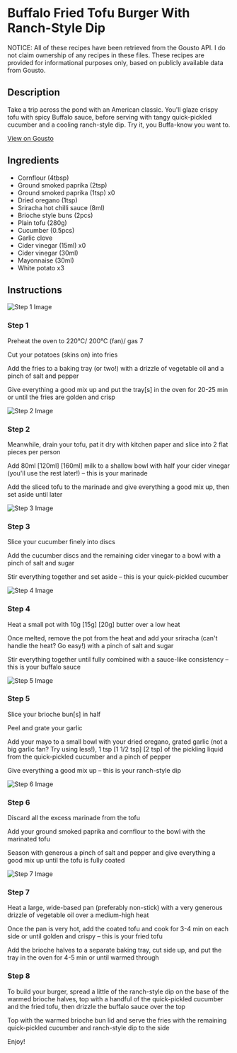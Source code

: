 # Buffalo Fried Tofu Burger With Ranch-Style Dip

NOTICE: All of these recipes have been retrieved from the Gousto API. I do not claim ownership of any recipes in these files. These recipes are provided for informational purposes only, based on publicly available data from Gousto.

## Description

Take a trip across the pond with an American classic. You'll glaze crispy tofu with spicy Buffalo sauce, before serving with tangy quick-pickled cucumber and a cooling ranch-style dip. Try it, you Buffa-know you want to. 

[View on Gousto](https://www.gousto.co.uk/recipes/cookbook/buffalo-fried-tofu-burger-with-pickles-ranch-style-dip)

## Ingredients

- Cornflour (4tbsp)
- Ground smoked paprika (2tsp)
- Ground smoked paprika (1tsp) x0
- Dried oregano (1tsp)
- Sriracha hot chilli sauce (8ml)
- Brioche style buns (2pcs)
- Plain tofu (280g)
- Cucumber (0.5pcs)
- Garlic clove
- Cider vinegar (15ml) x0
- Cider vinegar (30ml)
- Mayonnaise (30ml)
- White potato x3

## Instructions

![Step 1 Image](https://production-media.gousto.co.uk/cms/recipe-step-image/step-1-copy-20-1696338829667-x200.jpg)

### Step 1

Preheat the oven to 220°C/ 200°C (fan)/ gas 7

Cut your potatoes (skins on) into fries

Add the fries to a baking tray (or two!) with a drizzle of vegetable oil and a pinch of salt and pepper

Give everything a good mix up and put the tray[s] in the oven for 20-25 min or until the fries are golden and crisp

![Step 2 Image](https://production-media.gousto.co.uk/cms/recipe-step-image/step-2-copy-22-1696338833659-x200.jpg)

### Step 2

Meanwhile, drain your tofu, pat it dry with kitchen paper and slice into 2 flat pieces per person

Add 80ml<span class="text-purple"> [120ml] </span><span class="text-danger">[160ml]</span> milk to a shallow bowl with half your cider vinegar (you'll use the rest later!) – this is your marinade

Add the sliced tofu to the marinade and give everything a good mix up, then set aside until later

![Step 3 Image](https://production-media.gousto.co.uk/cms/recipe-step-image/step-3-copy-24-1696338837505-x200.jpg)

### Step 3

Slice your cucumber finely into discs

Add the cucumber discs and the remaining cider vinegar to a bowl with a pinch of salt and sugar

Stir everything together and set aside – this is your quick-pickled cucumber

![Step 4 Image](https://production-media.gousto.co.uk/cms/recipe-step-image/step-4-copy-23-1696338840953-x200.jpg)

### Step 4

Heat a small pot with 10g <span class="text-purple">[15g]</span> <span class="text-danger">[20g]</span> butter over a low heat

Once melted, remove the pot from the heat and add your sriracha (can't handle the heat? Go easy!) with a pinch of salt and sugar

Stir everything together until fully combined with a sauce-like consistency – this is your buffalo sauce

![Step 5 Image](https://production-media.gousto.co.uk/cms/recipe-step-image/step-5-copy-22-1696338844241-x200.jpg)

### Step 5

Slice your brioche bun[s] in half

Peel and grate your garlic

Add your mayo to a small bowl with your dried oregano, grated garlic (not a big garlic fan? Try using less!), 1 tsp <span class="text-purple">[1 1/2 tsp]</span> <span class="text-danger">[2 tsp]</span> of the pickling liquid from the quick-pickled cucumber and a pinch of pepper

Give everything a good mix up – this is your ranch-style dip

![Step 6 Image](https://production-media.gousto.co.uk/cms/recipe-step-image/step-6-copy-20-1696338847396-x200.jpg)

### Step 6

Discard all the excess marinade from the tofu

Add your ground smoked paprika and cornflour to the bowl with the marinated tofu

Season with generous a pinch of salt and pepper and give everything a good mix up until the tofu is fully coated

![Step 7 Image](https://production-media.gousto.co.uk/cms/recipe-step-image/step-7-copy-9-1696338851287-x200.jpg)

### Step 7

Heat a large, wide-based pan (preferably non-stick) with a very generous drizzle of vegetable oil over a medium-high heat

Once the pan is very hot, add the coated tofu and cook for 3-4 min on each side or until golden and crispy – this is your fried tofu

Add the brioche halves to a separate baking tray, cut side up, and put the tray in the oven for 4-5 min or until warmed through

### Step 8

To build your burger, spread a little of the ranch-style dip on the base of the warmed brioche halves, top with a handful of the quick-pickled cucumber and the fried tofu, then drizzle the buffalo sauce over the top

Top with the warmed brioche bun lid and serve the fries with the remaining quick-pickled cucumber and ranch-style dip to the side

Enjoy!

